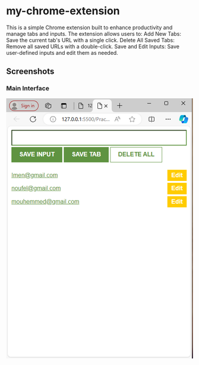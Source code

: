 # my-chrome-extension
This is a simple Chrome extension built to enhance productivity and manage tabs and inputs. 
The extension allows users to: 
Add New Tabs: Save the current tab's URL with a single click. 
Delete All Saved Tabs: Remove all saved URLs with a double-click. 
Save and Edit Inputs: Save user-defined inputs and edit them as needed.

## Screenshots

### Main Interface
![Main Interface](images/extention.png)

